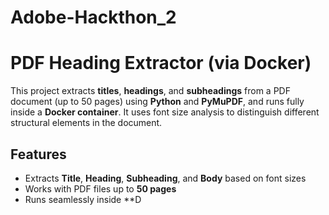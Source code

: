 # Adobe-Hackthon_2
#  PDF Heading Extractor (via Docker)

This project extracts **titles**, **headings**, and **subheadings** from a PDF document (up to 50 pages) using **Python** and **PyMuPDF**, and runs fully inside a **Docker container**. It uses font size analysis to distinguish different structural elements in the document.


##  Features

-  Extracts **Title**, **Heading**, **Subheading**, and **Body** based on font sizes
-  Works with PDF files up to **50 pages**
-  Runs seamlessly inside **D
